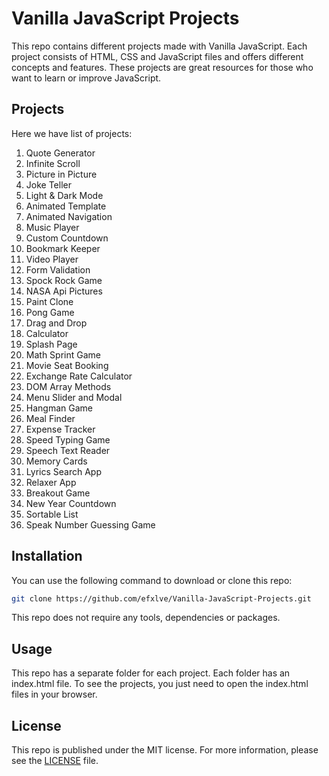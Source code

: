# Vanilla JavaScript Projects
This repo contains different projects made with Vanilla JavaScript. Each project consists of HTML, CSS and JavaScript files and offers different concepts and features. These projects are great resources for those who want to learn or improve JavaScript.

## Projects
Here we have list of projects:

01. Quote Generator
02. Infinite Scroll
03. Picture in Picture
04. Joke Teller
05. Light & Dark Mode
06. Animated Template
07. Animated Navigation
08. Music Player
09. Custom Countdown
10. Bookmark Keeper
11. Video Player
12. Form Validation
13. Spock Rock Game
14. NASA Api Pictures
15. Paint Clone
16. Pong Game
17. Drag and Drop
18. Calculator
19. Splash Page
20. Math Sprint Game
21. Movie Seat Booking
22. Exchange Rate Calculator
23. DOM Array Methods
24. Menu Slider and Modal
25. Hangman Game
26. Meal Finder
27. Expense Tracker
28. Speed Typing Game
29. Speech Text Reader
30. Memory Cards
31. Lyrics Search App
32. Relaxer App
33. Breakout Game
34. New Year Countdown
35. Sortable List
36. Speak Number Guessing Game

## Installation
You can use the following command to download or clone this repo:

```bash
git clone https://github.com/efxlve/Vanilla-JavaScript-Projects.git
```

This repo does not require any tools, dependencies or packages.

## Usage
This repo has a separate folder for each project. Each folder has an index.html file. To see the projects, you just need to open the index.html files in your browser.

## License
This repo is published under the MIT license. For more information, please see the [LICENSE](https://github.com/efxlve/Vanilla-JavaScript-Projects/blob/main/LICENSE) file.
